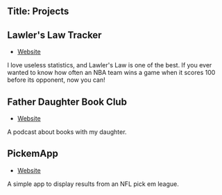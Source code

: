 Title: Projects
---
## Lawler's Law Tracker

- [Website](http://lawlerslawtracker.com)

I love useless statistics, and Lawler's Law is one of the best. If you ever wanted to know how often an NBA team wins a game when it scores 100 before its opponent, now you can!

## Father Daughter Book Club

- [Website](http://fatherdaughterbookclub.com)

A podcast about books with my daughter.

## PickemApp

- [Website](https://github.com/chrisofspades/PickemApp)

A simple app to display results from an NFL pick em league.